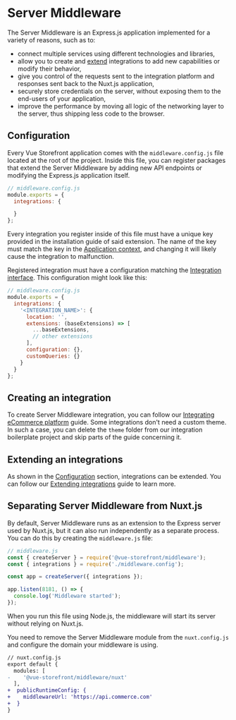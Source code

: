 # Server Middleware

The Server Middleware is an Express.js application implemented for a variety of reasons, such as to:

- connect multiple services using different technologies and libraries,
- allow you to create and [extend](/integrate/extending-integrations.html) integrations to add new capabilities or modify their behavior,
- give you control of the requests sent to the integration platform and responses sent back to the Nuxt.js application,
- securely store credentials on the server, without exposing them to the end-users of your application,
- improve the performance by moving all logic of the networking layer to the server, thus shipping less code to the browser.

## Configuration

Every Vue Storefront application comes with the `middleware.config.js` file located at the root of the project.  Inside this file, you can register packages that extend the Server Middleware by adding new API endpoints or modifying the Express.js application itself.

```javascript
// middleware.config.js
module.exports = {
  integrations: {

  }
};
```

Every integration you register inside of this file must have a unique key provided in the installation guide of said extension. The name of the key must match the key in the [Application context](../architecture/application-context.html), and changing it will likely cause the integration to malfunction.

Registered integration must have a configuration matching the [Integration interface](/reference/api/core.integration.html). This configuration might look like this:

```javascript
// middleware.config.js
module.exports = {
  integrations: {
    '<INTEGRATION_NAME>': {
      location: '',
      extensions: (baseExtensions) => [
        ...baseExtensions,
        // other extensions
      ],
      configuration: {},
      customQueries: {}
    }
  }
};
```

## Creating an integration

To create Server Middleware integration, you can follow our [Integrating eCommerce platform](/integrate/integration-guide.html) guide. Some integrations don't need a custom theme. In such a case, you can delete the `theme` folder from our integration boilerplate project and skip parts of the guide concerning it.

## Extending an integrations

As shown in the [Configuration](#configuration) section, integrations can be extended. You can follow our [Extending integrations](/integrate/extending-integrations.html) guide to learn more.

## Separating Server Middleware from Nuxt.js

By default, Server Middleware runs as an extension to the Express server used by Nuxt.js, but it can also run independently as a separate process. You can do this by creating the `middleware.js` file:

```javascript
// middleware.js
const { createServer } = require('@vue-storefront/middleware');
const { integrations } = require('./middleware.config');

const app = createServer({ integrations });

app.listen(8181, () => {
  console.log('Middleware started');
});
```

When you run this file using Node.js, the middleware will start its server without relying on Nuxt.js.

You need to remove the Server Middleware module from the `nuxt.config.js` and configure the domain your middleware is using.

```diff
// nuxt.config.js
export default {
  modules: [
-    '@vue-storefront/middleware/nuxt'
  ],
+  publicRuntimeConfig: {
+    middlewareUrl: 'https://api.commerce.com'
+  }
}
```
